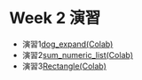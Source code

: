   # Week 2 演習

  - 演習1[dog_expand(Colab)](https://colab.research.google.com/drive/1PaxQ8HMANj_Vr8eI74DYsuoysGz8qN_A?usp=sharing)
  - 演習2[sum_numeric_list(Colab)](https://colab.research.google.com/drive/1v2g94lh5ljkLGJKYd7IVdfGsB3z9aZc7?usp=sharing)
  - 演習3[Rectangle(Colab)](https://colab.research.google.com/drive/1icVARoyl7iVRxZFvtUKaVYVpjUF9BJ_Q?usp=sharing)
